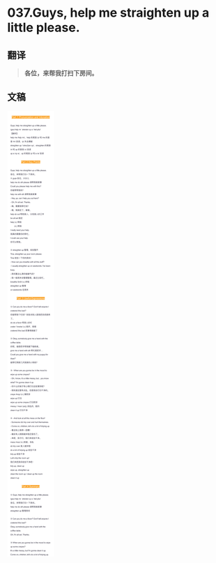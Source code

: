 # 037.Guys, help me straighten up a little please.

## 翻译

> **各位，来帮我打扫下房间。**

## 文稿

![](img/037.jpg)

